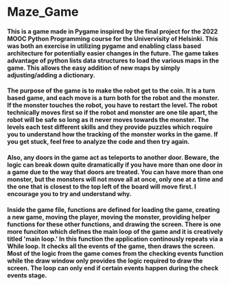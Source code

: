 # Maze_Game

#### This is a game made in Pygame inspired by the final project for the 2022 MOOC Python Programming course for the Univervisity of Helsinki. This was both an exercise in utilizing pygame and enabling class based architecture for potentially easier changes in the future. The game takes advantage of python lists data structures to load the various maps in the game. This allows the easy addition of new maps by simply adjusting/adding a dictionary.

#### The purpose of the game is to make the robot get to the coin. It is a turn based game, and each move is a turn both for the robot and the monster. If the monster touches the robot, you have to restart the level. The robot technically moves first so if the robot and monster are one tile apart, the robot will be safe so long as it never moves towards the monster. The levels each test different skills and they provide puzzles which require you to understand how the tracking of the monster works in the game. If you get stuck, feel free to analyze the code and then try again. 

#### Also, any doors in the game act as teleports to another door. Beware, the logic can break down quite dramatically if you have more than one door in a game due to the way that doors are treated. You can have more than one monster, but the monsters will not move all at once, only one at a time and the one that is closest to the top left of the board will move first. I encourage you to try and understand why.

#### Inside the game file, functions are defined for loading the game, creating a new game, moving the player, moving the monster, providing helper functions for these other functions, and drawing the screen. There is one more funciton which defines the main loop of the game and it is creatively titled 'main loop.' In this function the application continously repeats via a While loop. It checks all the events of the game, then draws the screen. Most of the logic from the game comes from the checking events function while the draw window only provides the logic required to draw the screen. The loop can only end if certain events happen during the check events stage.
